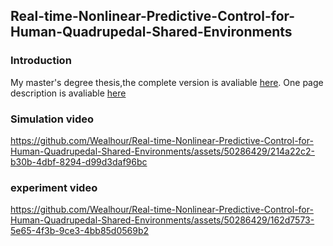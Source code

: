 ## Real-time-Nonlinear-Predictive-Control-for-Human-Quadrupedal-Shared-Environments

### Introduction
My master's degree thesis,the complete version is avaliable [here](https://github.com/Wealhour/Real-time-Nonlinear-Predictive-Control-for-Human-Quadrupedal-Shared-Environments/blob/main/thesis_Weihao%20Wang.pdf). One page description is avaliable [here](https://github.com/Wealhour/Real-time-Nonlinear-Predictive-Control-for-Human-Quadrupedal-Shared-Environments/blob/main/one_page_thesis.pdf) 
### Simulation  video
https://github.com/Wealhour/Real-time-Nonlinear-Predictive-Control-for-Human-Quadrupedal-Shared-Environments/assets/50286429/214a22c2-b30b-4dbf-8294-d99d3daf96bc


### experiment  video
https://github.com/Wealhour/Real-time-Nonlinear-Predictive-Control-for-Human-Quadrupedal-Shared-Environments/assets/50286429/162d7573-5e65-4f3b-9ce3-4bb85d0569b2

